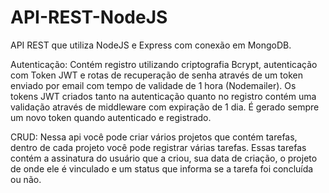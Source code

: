 # API-REST-NodeJS
API REST que utiliza NodeJS e Express com conexão em MongoDB.

Autenticação:
Contém registro utilizando criptografia Bcrypt, autenticação com Token JWT e rotas de recuperação de senha através de um token enviado por email com tempo de validade de 1 hora (Nodemailer). Os tokens JWT criados tanto na autenticação quanto no registro contém uma validação através de middleware com expiração de 1 dia. É gerado sempre um novo token quando autenticado e registrado.

CRUD:
Nessa api você pode criar vários projetos que contém tarefas, dentro de cada projeto você pode registrar várias tarefas. Essas tarefas contém a assinatura do usuário que a criou, sua data de criação, o projeto de onde ele é vinculado e um status que informa se a tarefa foi concluída ou não.
